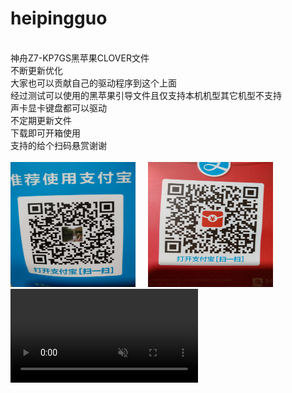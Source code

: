 # heipingguo
 </br>神舟Z7-KP7GS黑苹果CLOVER文件
</br>不断更新优化
</br>大家也可以贡献自己的驱动程序到这个上面
</br>经过测试可以使用的黑苹果引导文件且仅支持本机机型其它机型不支持
</br>声卡显卡键盘都可以驱动
</br>不定期更新文件
</br>下载即可开箱使用
</br>支持的给个扫码悬赏谢谢
</br>
</br><img src="2019-01-11_14-02-38_334.jpg"  alt="上海鲜花港 - 郁金香" height="200" width="200" />
&nbsp; &nbsp; <img src="2019-01-11_14-03-01_158.jpg"  alt="上海鲜花港 - 郁金香" height="200" width="200" />
<video data-v-2d70e0e9="" src="http://ofo.oss-cn-qingdao.aliyuncs.com/ofoweb/official/new.mp4" muted="muted" autoplay="autoplay" loop="loop" class="mainVideo"></video>
